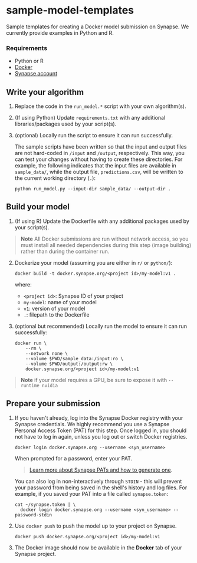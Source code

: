 # sample-model-templates
Sample templates for creating a Docker model submission on Synapse. We currently
provide examples in Python and R.

### Requirements
* Python or R
* [Docker]
* [Synapse account]

## Write your algorithm

1. Replace the code in the `run_model.*` script with your own algorithm(s).

2. (If using Python) Update `requirements.txt` with any additional libraries/packages used
    by your script(s).

3. (optional) Locally run the script to ensure it can run successfully.  

    The sample scripts have been written so that the input and output files
    are not hard-coded in `/input` and `/output`, respectively.  This way, you
    can test your changes without having to create these directories. For
    example, the following indicates that the input files are available in
    `sample_data/`, while the output file, `predictions.csv`, will be written
    to the current working directory (`.`):

    ```
    python run_model.py --input-dir sample_data/ --output-dir .
    ```

## Build your model

1. (If using R) Update the Dockerfile with any additional packages used by your script(s).

> **Note** All Docker submissions are run without network access, so you must install all
> needed dependencies during this step (image building) rather than during the container run.

2. Dockerize your model (assuming you are either in `r/` or `python/`):

    ```
    docker build -t docker.synapse.org/<project id>/my-model:v1 .
    ```

    where:

    * `<project id>`: Synapse ID of your project
    * `my-model`: name of your model
    * `v1`: version of your model
    * `.`: filepath to the Dockerfile

3. (optional but recommended) Locally run the model to ensure it can run successfully:

    ```
    docker run \
        --rm \
        --network none \
        --volume $PWD/sample_data:/input:ro \
        --volume $PWD/output:/output:rw \
        docker.synapse.org/<project id>/my-model:v1
    ```

> **Note** if your model requires a GPU, be sure to expose it with `--runtime nvidia`

## Prepare your submission

1. If you haven't already, log into the Synapse Docker registry with your Synapse
    credentials. We highly recommend you use a Synapse Personal Access Token (PAT)
    for this step. Once logged in, you should not have to log in again, unless you
    log out or switch Docker registries.

    ```
    docker login docker.synapse.org --username <syn_username>
    ```

    When prompted for a password, enter your PAT.

    > [Learn more about Synapse PATs and how to generate one].

    You can also log in non-interactively through `STDIN` - this will prevent your
    password from being saved in the shell's history and log files. For example, if
    you saved your PAT into a file called `synapse.token`:

    ```
    cat ~/synapse.token | \
      docker login docker.synapse.org --username <syn_username> --password-stdin
    ```

2. Use `docker push` to push the model up to your project on Synapse.

    ```
    docker push docker.synapse.org/<project id>/my-model:v1
    ```

3. The Docker image should now be available in the **Docker** tab of your Synapse project.


[Docker]: https://docs.docker.com/get-docker/
[Synapse account]: https://www.synapse.org/#
[Learn more about Synapse PATs and how to generate one]: https://help.synapse.org/docs/Managing-Your-Account.2055405596.html#ManagingYourAccount-PersonalAccessTokens